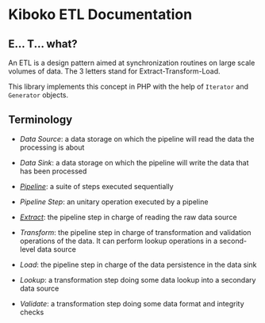 Kiboko ETL Documentation
========================

E... T... what?
---------------

An ETL is a design pattern aimed at synchronization routines on large scale volumes of data. The 3 letters stand for Extract-Transform-Load.

This library implements this concept in PHP with the help of `Iterator` and `Generator` objects.

Terminology
-----------

* *Data Source*: a data storage on which the pipeline will read the data the processing is about
* *Data Sink*: a data storage on which the pipeline will write the data that has been processed

* *[Pipeline](pipeline.md)*: a suite of steps executed sequentially
* *Pipeline Step*: an unitary operation executed by a pipeline
* *[Extract](extractors.md)*: the pipeline step in charge of reading the raw data source
* *Transform*: the pipeline step in charge of transformation and validation operations of the data. It can perform lookup operations in a second-level data source
* *Load*: the pipeline step in charge of the data persistence in the data sink

* *Lookup*: a transformation step doing some data lookup into a secondary data source
* *Validate*: a transformation step doing some data format 
and integrity checks




